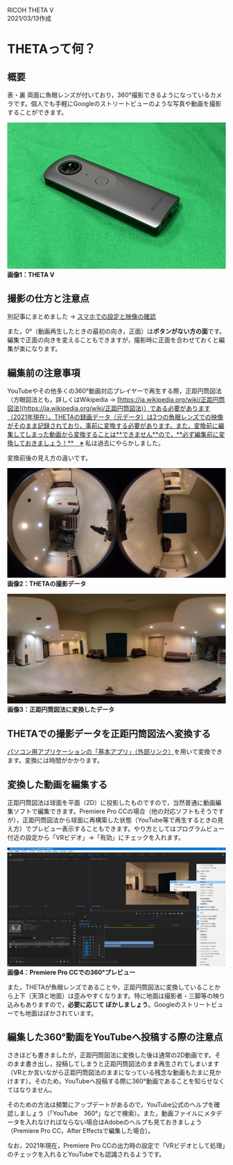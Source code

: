 RICOH THETA V  
2021/03/13作成

# THETAって何？

## 概要

表・裏 両面に魚眼レンズが付いており，360°撮影できるようになっているカメラです。個人でも手軽にGoogleのストリートビューのような写真や動画を撮影することができます。

[![](./image/Theta1.webp "THETA V")](./image/Theta1.webp)  
**画像1：THETA V**


## 撮影の仕方と注意点

別記事にまとめました → [スマホでの設定と映像の確認](./SettingUpAndCheckingImageWithYourSmartphone.md)

また，0°（動画再生したときの最初の向き，正面）は**ボタンがない方の面**です。編集で正面の向きを変えることもできますが，撮影時に正面を合わせておくと編集が楽になります。


## 編集前の注意事項

YouTubeやその他多くの360°動画対応プレイヤーで再生する際，正距円筒図法（方眼図法とも，詳しくはWikipedia → [https://ja.wikipedia.org/wiki/正距円筒図法](https://ja.wikipedia.org/wiki/正距円筒図法)）である必要があります（2021年現在）。THETAの録画データ（元データ）は2つの魚眼レンズでの映像がそのまま記録されており，事前に変換する必要があります。また，変換前に編集してしまった動画から変換することは**できません**ので，**必ず編集前に変換しておきましょう！**　※ 私は過去にやらかしました。

変換前後の見え方の違いです。

[![](./image/Theta2.webp "THETAの撮影データ")](./image/Theta2.webp)  
**画像2：THETAの撮影データ**

[![](./image/Theta3.webp "THETAの撮影データ")](./image/Theta3.webp)  
**画像3：正距円筒図法に変換したデータ**


## THETAでの撮影データを正距円筒図法へ変換する

[パソコン用アプリケーションの「基本アプリ」（外部リンク）](https://support.theta360.com/ja/download/)を用いて変換できます。変換には時間がかかります。


## 変換した動画を編集する

正距円筒図法は球面を平面（2D）に投影したものですので，当然普通に動画編集ソフトで編集できます。Premiere Pro CCの場合（他の対応ソフトもそうですが），正距円筒図法から球面に再構築した状態（YouTube等で再生するときの見え方）でプレビュー表示することもできます。やり方としてはプログラムビュー付近の設定から「VRビデオ」→「有効」にチェックを入れます。

[![](./image/Theta4.webp "Premiere Pro CCでの360°プレビュー")](./image/Theta4.webp)  
**画像4：Premiere Pro CCでの360°プレビュー**

また，THETAが魚眼レンズであることや，正距円筒図法に変換していることから上下（天頂と地面）は歪みやすくなります。特に地面は撮影者・三脚等の映り込みもありますので，**必要に応じて ぼかしましょう**。Googleのストリートビューでも地面はぼかされています。


## 編集した360°動画をYouTubeへ投稿する際の注意点

さきほども書きましたが，正距円筒図法に変換した後は通常の2D動画です。そのまま書き出し，投稿してしまうと正距円筒図法のまま再生されてしまいます（VRとか言いながら正距円筒図法のままになっている残念な動画もたまに見かけます）。そのため，YouTubeへ投稿する際に360°動画であることを知らせなくてはなりません。

そのための方法は頻繁にアップデートがあるので，YouTube公式のヘルプを確認しましょう（「YouTube　360°」などで検索）。また，動画ファイルにメタデータを入れなければならない場合はAdobeのヘルプも見ておきましょう（Premiere Pro CC，After Effectsで編集した場合）。

なお，2021年現在，Premiere Pro CCの出力時の設定で「VRビデオとして処理」のチェックを入れるとYouTubeでも認識されるようです。
